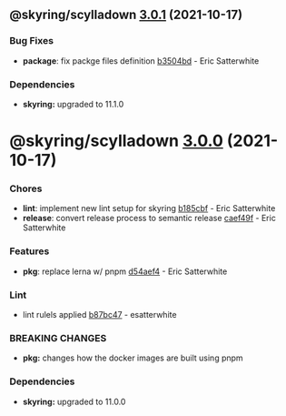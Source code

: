 ## @skyring/scylladown [3.0.1](https://github.com/esatterwhite/skyring/compare/@skyring/scylladown@3.0.0...@skyring/scylladown@3.0.1) (2021-10-17)


### Bug Fixes

* **package**: fix packge files definition [b3504bd](https://github.com/esatterwhite/skyring/commit/b3504bd6f76d94523040d0399357e48ad3ad6aba) - Eric Satterwhite





### Dependencies

* **skyring:** upgraded to 11.1.0

# @skyring/scylladown [3.0.0](https://github.com/esatterwhite/skyring/compare/@skyring/scylladown@2.0.0...@skyring/scylladown@3.0.0) (2021-10-17)


### Chores

* **lint**: implement new lint setup for skyring [b185cbf](https://github.com/esatterwhite/skyring/commit/b185cbf97130b268ef2ea84f2f92d9b64b130377) - Eric Satterwhite
* **release**: convert release process to semantic release [caef49f](https://github.com/esatterwhite/skyring/commit/caef49fe5ce0a46b49a2ed415b7510d4458c425c) - Eric Satterwhite


### Features

* **pkg**: replace lerna w/ pnpm [d54aef4](https://github.com/esatterwhite/skyring/commit/d54aef46d34a3dd18b4ce0d3f22c9ea27d8d1f64) - Eric Satterwhite


### Lint

* lint rulels applied [b87bc47](https://github.com/esatterwhite/skyring/commit/b87bc477901589d21b11a5cdb3157752dd07a4fa) - esatterwhite


### **BREAKING CHANGES**

* **pkg:** changes how the docker images are built using pnpm





### Dependencies

* **skyring:** upgraded to 11.0.0
